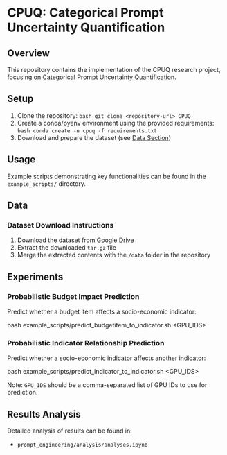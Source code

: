 # CPUQ: Categorical Prompt Uncertainty Quantification

## Overview
This repository contains the implementation of the CPUQ research project, focusing on Categorical Prompt Uncertainty Quantification.

## Setup
1. Clone the repository:   ```bash
   git clone <repository-url> CPUQ   ```
2. Create a conda/pyenv environment using the provided requirements:   ```bash
   conda create -n cpuq -f requirements.txt   ```
3. Download and prepare the dataset (see [Data Section](#data))

## Usage
Example scripts demonstrating key functionalities can be found in the `example_scripts/` directory.

## Data
### Dataset Download Instructions
1. Download the dataset from [Google Drive](https://drive.google.com/file/d/14sIiCiT8ZPtvEI1DG8rGiMfZznxlYrt_/view?usp=sharing)
2. Extract the downloaded `tar.gz` file
3. Merge the extracted contents with the `/data` folder in the repository

## Experiments

### Probabilistic Budget Impact Prediction
Predict whether a budget item affects a socio-economic indicator:

bash example_scripts/predict_budgetitem_to_indicator.sh <GPU_IDS>


### Probabilistic Indicator Relationship Prediction
Predict whether a socio-economic indicator affects another indicator:

bash example_scripts/predict_indicator_to_indicator.sh <GPU_IDS>

Note: `GPU_IDS` should be a comma-separated list of GPU IDs to use for prediction.

## Results Analysis
Detailed analysis of results can be found in:
- `prompt_engineering/analysis/analyses.ipynb`
